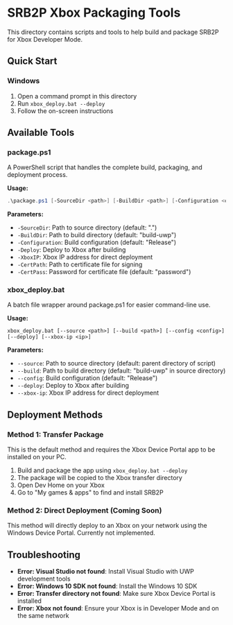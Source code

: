 # SRB2P Xbox Packaging Tools

This directory contains scripts and tools to help build and package SRB2P for Xbox Developer Mode.

## Quick Start

### Windows

1. Open a command prompt in this directory
2. Run `xbox_deploy.bat --deploy`
3. Follow the on-screen instructions

## Available Tools

### package.ps1

A PowerShell script that handles the complete build, packaging, and deployment process.

**Usage:**
```powershell
.\package.ps1 [-SourceDir <path>] [-BuildDir <path>] [-Configuration <config>] [-Deploy] [-XboxIP <ip>] [-CertPath <path>] [-CertPass <password>]
```

**Parameters:**
- `-SourceDir`: Path to source directory (default: ".")
- `-BuildDir`: Path to build directory (default: "build-uwp")
- `-Configuration`: Build configuration (default: "Release")
- `-Deploy`: Deploy to Xbox after building
- `-XboxIP`: Xbox IP address for direct deployment
- `-CertPath`: Path to certificate file for signing
- `-CertPass`: Password for certificate file (default: "password")

### xbox_deploy.bat

A batch file wrapper around package.ps1 for easier command-line use.

**Usage:**
```batch
xbox_deploy.bat [--source <path>] [--build <path>] [--config <config>] [--deploy] [--xbox-ip <ip>]
```

**Parameters:**
- `--source`: Path to source directory (default: parent directory of script)
- `--build`: Path to build directory (default: "build-uwp" in source directory)
- `--config`: Build configuration (default: "Release")
- `--deploy`: Deploy to Xbox after building
- `--xbox-ip`: Xbox IP address for direct deployment

## Deployment Methods

### Method 1: Transfer Package

This is the default method and requires the Xbox Device Portal app to be installed on your PC.

1. Build and package the app using `xbox_deploy.bat --deploy`
2. The package will be copied to the Xbox transfer directory
3. Open Dev Home on your Xbox
4. Go to "My games & apps" to find and install SRB2P

### Method 2: Direct Deployment (Coming Soon)

This method will directly deploy to an Xbox on your network using the Windows Device Portal. 
Currently not implemented.

## Troubleshooting

- **Error: Visual Studio not found**: Install Visual Studio with UWP development tools
- **Error: Windows 10 SDK not found**: Install the Windows 10 SDK
- **Error: Transfer directory not found**: Make sure Xbox Device Portal is installed
- **Error: Xbox not found**: Ensure your Xbox is in Developer Mode and on the same network